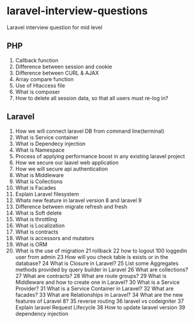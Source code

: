 # laravel-interview-questions
Laravel interview question for mid level

## PHP
1. Callback function
2. Difference between session and cookie
3. Difference between CURL & AJAX
4. Array compare function
5. Use of Htaccess file
6. What is composer
8. How to delete all session data, so that all users must re-log in?


## Laravel
1. How we will connect laravel DB from command line(terminal)
2. What is Service container
3. What is Dependecy injection
4. What is Namespace
5. Process of applying performance boost in any existing laravel project
6. How we secure our laavel web application
7. How we will secure api authentication
8. What is Middleware
9. What is Collections
10. What is Facades
11. Explain Laravel filesystem
12. Whats new feature in laravel version 8 and laravel 9
13. Difference between migrate refresh and fresh
14. What is Soft delete
15. What is throttling
16. What is Localization
17. What is contracts
18. What is accessors and mutators
19. What is ORM
20. What is the use of migration
21	rollback
22	how to logout 100 loggedin user from admin
23	How will you check table is exists or in the database?
24	What is Closure in Laravel?
25	List some Aggregates methods provided by query builder in Laravel
26	What are collections?
27	What are contracts?
28	What are route groups?
29	What is Middleware and how to create one in Laravel?
30	What is a Service Provider?
31	What is a Service Container in Laravel?
32	What are facades?
33	What are Relationships in Laravel?
34	What are the new features of Laravel 8?
35	reverse routing
36	laravel vs codeigniter
37	Explain laravel Request Lifecycle
38	How to update laravel version
39	dependency injection
